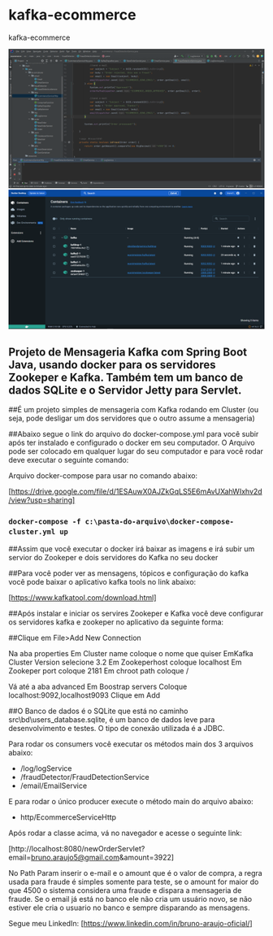 # kafka-ecommerce
kafka-ecommerce

<p align="center">
<img src="https://github.com/bruno130187/imagens/blob/main/project1.PNG" />

<img src="https://github.com/bruno130187/imagens/blob/main/docker1.PNG" />
</p>  

## Projeto de Mensageria Kafka com Spring Boot Java, usando docker para os servidores Zookeper e Kafka. Também tem um banco de dados SQLite e o Servidor Jetty para Servlet.

##É um projeto simples de mensageria com Kafka rodando em Cluster (ou seja, pode desligar um dos servidores que o outro assume a mensageria)

##Abaixo segue o link do arquivo do docker-compose.yml para você subir após ter instalado e configurado o docker em seu computador. O Arquivo pode ser colocado em qualquer lugar do seu computador e para você rodar deve executar o seguinte comando:

Arquivo docker-compose para usar no comando abaixo:

[https://drive.google.com/file/d/1ESAuwX0AJZkGqLS5E6mAvUXahWIxhv2d/view?usp=sharing]

### `docker-compose -f c:\pasta-do-arquivo\docker-compose-cluster.yml up`

##Assim que você executar o docker irá baixar as imagens e irá subir um servior do Zookeper e dois servidores do Kafka no seu docker

##Para você poder ver as mensagens, tópicos e configuração do kafka você pode baixar o aplicativo kafka tools no link abaixo:

[https://www.kafkatool.com/download.html]

##Após instalar e iniciar os servires Zookeper e Kafka você deve configurar os servidores kafka e zookeper no aplicativo da seguinte forma:

##Clique em File>Add New Connection

Na aba properties
Em Cluster name coloque o nome que quiser
EmKafka Cluster Version selecione 3.2
Em Zookeperhost coloque localhost
Em Zookeper port coloque 2181
Em chroot path coloque /

Vá até a aba advanced
Em Boostrap servers
Coloque localhost:9092,localhost9093
Clique em Add

##O Banco de dados é o SQLite que está no caminho src\bd\users_database.sqlite, é um banco de dados leve para desenvolvimento e testes. O tipo de conexão utilizada é a JDBC.  

Para rodar os consumers você executar os métodos main dos 3 arquivos abaixo:
- /log/logService
- /fraudDetector/FraudDetectionService
- /email/EmailService

E para rodar o único producer execute o método main do arquivo abaixo:
- http/EcommerceServiceHttp

Após rodar a classe acima, vá no navegador e acesse o seguinte link:

[http://localhost:8080/newOrderServlet?email=bruno.araujo5@gmail.com&amount=3922]

No Path Param inserir o e-mail e o amount que é o valor de compra, a regra usada para fraude é simples somente para teste, se o amount for maior do que 4500 o sistema considera uma fraude e dispara a mensageria de fraude. Se o email já está no banco ele não cria um usuário novo, se não estiver ele cria o usuario no banco e sempre disparando as mensagens.

Segue meu LinkedIn: [https://www.linkedin.com/in/bruno-araujo-oficial/]
